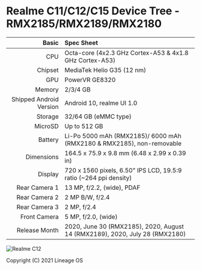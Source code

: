 Realme C11/C12/C15 Device Tree - RMX2185/RMX2189/RMX2180
================================================================


Basic   | Spec Sheet
-------:|:-------------------------
CPU     | Octa-core (4x2.3 GHz Cortex-A53 & 4x1.8 GHz Cortex-A53)
Chipset | MediaTek Helio G35 (12 nm)
GPU     | PowerVR GE8320
Memory  | 2/3/4 GB
Shipped Android Version | Android 10, realme UI 1.0 
Storage | 32/64 GB (eMMC type)
MicroSD | Up to 512 GB 
Battery | Li-Po 5000 mAh (RMX2185)/ 6000 mAh (RMX2180 & RMX2185), non-removable
Dimensions | 164.5 x 75.9 x 9.8 mm (6.48 x 2.99 x 0.39 in)
Display | 720 x 1560 pixels, 6.50" IPS LCD, 19.5:9 ratio (~264 ppi density)
Rear Camera 1 | 13 MP, f/2.2, (wide), PDAF
Rear Camera 2 | 2 MP B/W, f/2.4
Rear Camera 3 | 2 MP, f/2.4
Front Camera | 5 MP, f/2.0, (wide)
Release Month | 2020, June 30 (RMX2185), 2020, August 14 (RMX2189), 2020, July 28 (RMX2180) 

![Realme C12](https://fdn2.gsmarena.com/vv/pics/realme/realme-c12-2.jpg "Realme C12")


Copyright (C) 2021 Lineage OS